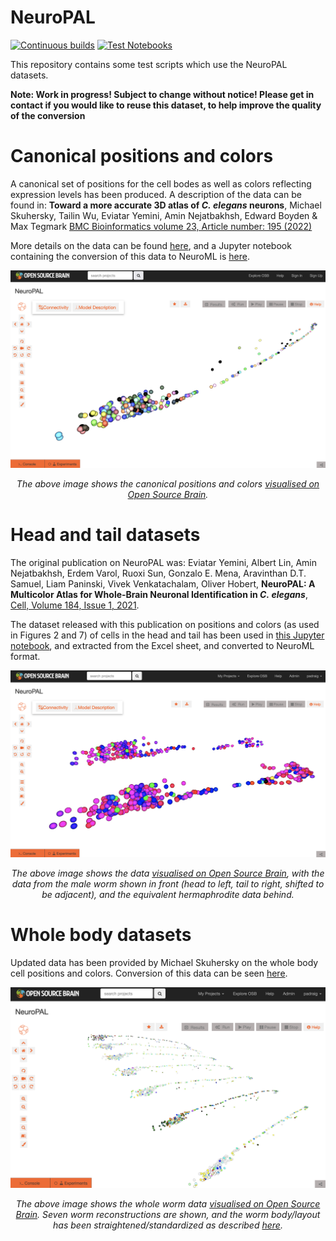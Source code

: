 # NeuroPAL

[![Continuous builds](https://github.com/openworm/NeuroPAL/actions/workflows/omv-ci.yml/badge.svg)](https://github.com/openworm/NeuroPAL/actions/workflows/omv-ci.yml) [![Test Notebooks](https://github.com/openworm/NeuroPAL/actions/workflows/test-notebooks.yml/badge.svg)](https://github.com/openworm/NeuroPAL/actions/workflows/test-notebooks.yml)

This repository contains some test scripts which use the NeuroPAL datasets.

**Note: Work in progress! Subject to change without notice! Please get in contact if you would like to reuse this dataset, to help improve the quality of the conversion**


# Canonical positions and colors

A canonical set of positions for the cell bodes as well as colors reflecting expression levels has been produced. A description of the data can be found in: **Toward a more accurate 3D atlas of <i>C. elegans</i> neurons**, Michael Skuhersky, Tailin Wu, Eviatar Yemini, Amin Nejatbakhsh, Edward Boyden & Max Tegmark [BMC Bioinformatics volume 23, Article number: 195 (2022)](https://bmcbioinformatics.biomedcentral.com/articles/10.1186/s12859-022-04738-3)

More details on the data can be found [here](data/CanonicalPositions/README.md), and a Jupyter notebook containing the conversion of this data to NeuroML is [here](https://github.com/openworm/NeuroPAL/blob/main/TestCanonicalPositions.ipynb).

![Screenshot_Canonical.png](https://raw.githubusercontent.com/openworm/NeuroPAL/main/NeuroML2/Screenshot_Canonical.png)

<p align="center"><i>The above image shows the canonical positions and colors <a href="https://www.opensourcebrain.org/projects/neuropal/repository/revisions/main/show/NeuroML2?explorer=https%253A%252F%252Fraw.githubusercontent.com%252Fopenworm%252FNeuroPAL%252Fmain%252FNeuroML2%252FNeuroPAL_Canonical.net.nml">visualised on Open Source Brain</a>.</i></p>


# Head and tail datasets

The original publication on NeuroPAL was: Eviatar Yemini, Albert Lin, Amin Nejatbakhsh, Erdem Varol, Ruoxi Sun, Gonzalo E. Mena, Aravinthan D.T. Samuel, Liam Paninski, Vivek Venkatachalam, Oliver Hobert, <b>NeuroPAL: A Multicolor Atlas for Whole-Brain Neuronal Identification in <i>C. elegans</i></b>,
[Cell, Volume 184, Issue 1, 2021](https://doi.org/10.1016/j.cell.2020.12.012).

The dataset released with this publication on positions and colors (as used in Figures 2 and 7) of cells in the head and tail has been used in [this Jupyter notebook](https://github.com/openworm/NeuroPAL/blob/main/TestLoadingData.ipynb), and extracted from the Excel sheet, and converted to NeuroML format.

![Screenshot_HM.png](https://raw.githubusercontent.com/openworm/NeuroPAL/main/NeuroML2/Screenshot_HM.png)

<p align="center"><i>The above image shows the data <a href="https://www.opensourcebrain.org/projects/neuropal/repository/revisions/main/show/NeuroML2?explorer=https%253A%252F%252Fraw.githubusercontent.com%252Fopenworm%252FNeuroPAL%252Fmain%252FNeuroML2%252FNeuroPAL_Herm_Male.net.nml">visualised on Open Source Brain</a>, with the data from the male worm shown in front (head to left, tail to right, shifted to be adjacent), and the equivalent hermaphrodite data behind.</i></p>

# Whole body datasets

Updated data has been provided by Michael Skuhersky on the whole body cell positions and colors. Conversion of this data can be seen [here](https://github.com/openworm/NeuroPAL/blob/main/TestWholeWorm.ipynb).

![Screenshot_Whole.png](https://raw.githubusercontent.com/openworm/NeuroPAL/main/NeuroML2/Screenshot_Whole.png)

<p align="center"><i>The above image shows the whole worm data <a href="https://www.opensourcebrain.org/projects/neuropal/repository/revisions/main/show/NeuroML2?explorer=https%253A%252F%252Fraw.githubusercontent.com%252Fopenworm%252FNeuroPAL%252Fmain%252FNeuroML2%252FNeuroPAL_All_straightened.net.nml">visualised on Open Source Brain</a>. Seven worm reconstructions are shown, and the worm body/layout has been straightened/standardized as described <a href="https://www.biorxiv.org/content/10.1101/2021.06.09.447813v1.full">here</a>.</i></p>
